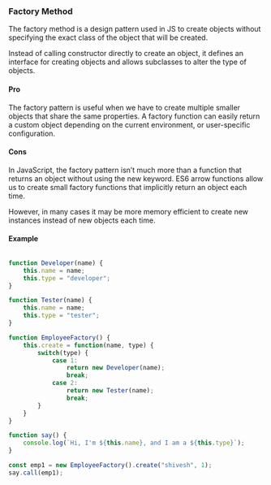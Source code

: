 ### Factory Method

The factory method is a design pattern used in JS to create objects without specifying the exact class of the object that will be created.

Instead of calling constructor directly to create an object, it defines an interface for creating objects and allows subclasses to alter the type of objects.

#### Pro
The factory pattern is useful when we have to create multiple smaller objects that share the same properties. A factory function can easily return a custom object depending on the current environment, or user-specific configuration.

#### Cons
In JavaScript, the factory pattern isn’t much more than a function that returns an object without using the new keyword. ES6 arrow functions allow us to create small factory functions that implicitly return an object each time.

However, in many cases it may be more memory efficient to create new instances instead of new objects each time.

#### Example

```js

function Developer(name) {
    this.name = name;
    this.type = "developer";
}

function Tester(name) {
    this.name = name;
    this.type = "tester";
}

function EmployeeFactory() {
    this.create = function(name, type) {
        switch(type) {
            case 1:
                return new Developer(name);
                break;
            case 2:
                return new Tester(name);
                break;
        }
    }
}

function say() {
    console.log(`Hi, I'm ${this.name}, and I am a ${this.type}`);
}

const emp1 = new EmployeeFactory().create("shivesh", 1);
say.call(emp1);

```